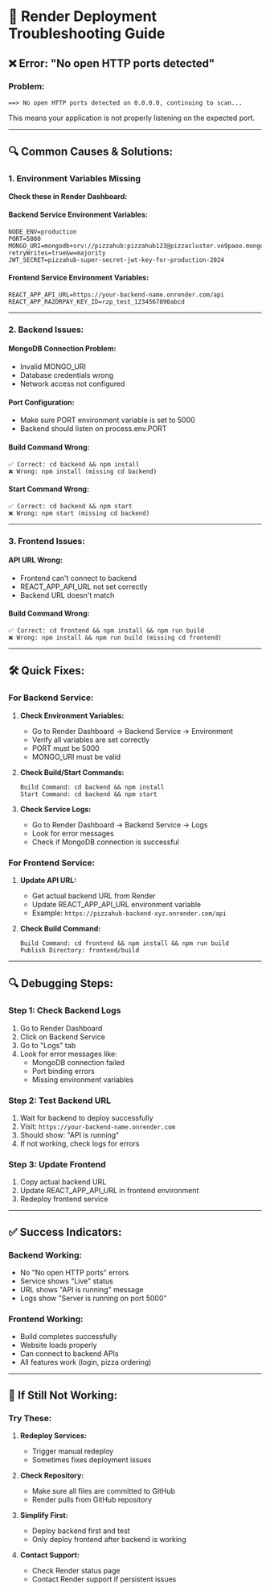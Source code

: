 # 🔧 Render Deployment Troubleshooting Guide

## ❌ **Error: "No open HTTP ports detected"**

### **Problem:**
```
==> No open HTTP ports detected on 0.0.0.0, continuing to scan...
```

This means your application is not properly listening on the expected port.

---

## 🔍 **Common Causes & Solutions:**

### **1. Environment Variables Missing**
**Check these in Render Dashboard:**

#### Backend Service Environment Variables:
```
NODE_ENV=production
PORT=5000
MONGO_URI=mongodb+srv://pizzahub:pizzahub123@pizzacluster.vo9paoo.mongodb.net/pizzadb?retryWrites=true&w=majority
JWT_SECRET=pizzahub-super-secret-jwt-key-for-production-2024
```

#### Frontend Service Environment Variables:
```
REACT_APP_API_URL=https://your-backend-name.onrender.com/api
REACT_APP_RAZORPAY_KEY_ID=rzp_test_1234567890abcd
```

---

### **2. Backend Issues:**

#### **MongoDB Connection Problem:**
- Invalid MONGO_URI
- Database credentials wrong
- Network access not configured

#### **Port Configuration:**
- Make sure PORT environment variable is set to 5000
- Backend should listen on process.env.PORT

#### **Build Command Wrong:**
```
✅ Correct: cd backend && npm install
❌ Wrong: npm install (missing cd backend)
```

#### **Start Command Wrong:**
```
✅ Correct: cd backend && npm start
❌ Wrong: npm start (missing cd backend)
```

---

### **3. Frontend Issues:**

#### **API URL Wrong:**
- Frontend can't connect to backend
- REACT_APP_API_URL not set correctly
- Backend URL doesn't match

#### **Build Command Wrong:**
```
✅ Correct: cd frontend && npm install && npm run build
❌ Wrong: npm install && npm run build (missing cd frontend)
```

---

## 🛠️ **Quick Fixes:**

### **For Backend Service:**

1. **Check Environment Variables:**
   - Go to Render Dashboard → Backend Service → Environment
   - Verify all variables are set correctly
   - PORT must be 5000
   - MONGO_URI must be valid

2. **Check Build/Start Commands:**
   ```
   Build Command: cd backend && npm install
   Start Command: cd backend && npm start
   ```

3. **Check Service Logs:**
   - Go to Render Dashboard → Backend Service → Logs
   - Look for error messages
   - Check if MongoDB connection is successful

### **For Frontend Service:**

1. **Update API URL:**
   - Get actual backend URL from Render
   - Update REACT_APP_API_URL environment variable
   - Example: `https://pizzahub-backend-xyz.onrender.com/api`

2. **Check Build Command:**
   ```
   Build Command: cd frontend && npm install && npm run build
   Publish Directory: frontend/build
   ```

---

## 🔍 **Debugging Steps:**

### **Step 1: Check Backend Logs**
1. Go to Render Dashboard
2. Click on Backend Service
3. Go to "Logs" tab
4. Look for error messages like:
   - MongoDB connection failed
   - Port binding errors
   - Missing environment variables

### **Step 2: Test Backend URL**
1. Wait for backend to deploy successfully
2. Visit: `https://your-backend-name.onrender.com`
3. Should show: "API is running"
4. If not working, check logs for errors

### **Step 3: Update Frontend**
1. Copy actual backend URL
2. Update REACT_APP_API_URL in frontend environment
3. Redeploy frontend service

---

## ✅ **Success Indicators:**

### **Backend Working:**
- No "No open HTTP ports" errors
- Service shows "Live" status
- URL shows "API is running" message
- Logs show "Server is running on port 5000"

### **Frontend Working:**
- Build completes successfully
- Website loads properly
- Can connect to backend APIs
- All features work (login, pizza ordering)

---

## 🚨 **If Still Not Working:**

### **Try These:**

1. **Redeploy Services:**
   - Trigger manual redeploy
   - Sometimes fixes deployment issues

2. **Check Repository:**
   - Make sure all files are committed to GitHub
   - Render pulls from GitHub repository

3. **Simplify First:**
   - Deploy backend first and test
   - Only deploy frontend after backend is working

4. **Contact Support:**
   - Check Render status page
   - Contact Render support if persistent issues
